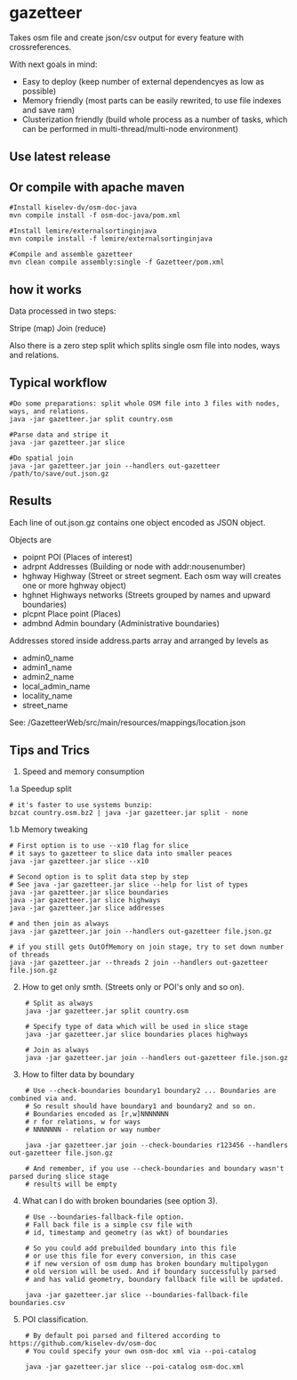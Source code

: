 gazetteer
=========

Takes osm file and create json/csv output for every feature with crossreferences. 

With next goals in mind:
* Easy to deploy (keep number of external dependencyes as low as possible)
* Memory friendly (most parts can be easily rewrited, to use file indexes and save ram)
* Clusterization friendly (build whole process as a number of tasks, which can be performed in multi-thread/multi-node environment)

Use latest release
------------------


Or compile with apache maven
------------------

    #Install kiselev-dv/osm-doc-java
    mvn compile install -f osm-doc-java/pom.xml
    
    #Install lemire/externalsortinginjava
    mvn compile install -f lemire/externalsortinginjava
    
    #Compile and assemble gazetteer
    mvn clean compile assembly:single -f Gazetteer/pom.xml
    
  
how it works
------------

Data processed in two steps:

Stripe (map)
Join   (reduce)

Also there is a zero step split which splits single osm file into nodes, ways and relations. 

Typical workflow
----------------

	#Do some preparations: split whole OSM file into 3 files with nodes, ways, and relations.
    java -jar gazetteer.jar split country.osm
    
    #Parse data and stripe it
    java -jar gazetteer.jar slice
    
	#Do spatial join
	java -jar gazetteer.jar join --handlers out-gazetteer /path/to/save/out.json.gz
	

Results
-------

Each line of out.json.gz contains one object encoded as JSON object. 

Objects are
* poipnt POI (Places of interest)
* adrpnt Addresses (Building or node with addr:nousenumber)
* hghway Highway (Street or street segment. Each osm way will creates one or more hghway object)
* hghnet Highways networks (Streets grouped by names and upward boundaries)
* plcpnt Place point (Places)
* admbnd Admin boundary (Administrative boundaries)

Addresses stored inside address.parts array and arranged by levels as
* admin0_name
* admin1_name
* admin2_name
* local_admin_name
* locality_name
* street_name

See: /GazetteerWeb/src/main/resources/mappings/location.json

Tips and Trics
--------------

1. Speed and memory consumption

1.a Speedup split

	# it's faster to use systems bunzip:
	bzcat country.osm.bz2 | java -jar gazetteer.jar split - none

1.b Memory tweaking
	
	# First option is to use --x10 flag for slice
	# it says to gazetteer to slice data into smaller peaces  
	java -jar gazetteer.jar slice --x10

	# Second option is to split data step by step
	# See java -jar gazetteer.jar slice --help for list of types
	java -jar gazetteer.jar slice boundaries
	java -jar gazetteer.jar slice highways
	java -jar gazetteer.jar slice addresses
	
	# and then join as always
	java -jar gazetteer.jar join --handlers out-gazetteer file.json.gz
	
	# if you still gets OutOfMemory on join stage, try to set down number of threads
	java -jar gazetteer.jar --threads 2 join --handlers out-gazetteer file.json.gz 
	
2. How to get only smth. (Streets only or POI's only and so on).
```    
    # Split as always 
    java -jar gazetteer.jar split country.osm

    # Specify type of data which will be used in slice stage
    java -jar gazetteer.jar slice boundaries places highways
    
    # Join as always
    java -jar gazetteer.jar join --handlers out-gazetteer file.json.gz
```   
3. How to filter data by boundary
```     	
 	# Use --check-boundaries boundary1 boundary2 ... Boundaries are combined via and. 
 	# So result should have boundary1 and boundary2 and so on.
 	# Boundaries encoded as [r,w]NNNNNNN 
 	# r for relations, w for ways
 	# NNNNNNN - relation or way number
    
    java -jar gazetteer.jar join --check-boundaries r123456 --handlers out-gazetteer file.json.gz
    
    # And remember, if you use --check-boundaries and boundary wasn't parsed during slice stage
    # results will be empty
```    
4. What can I do with broken boundaries (see option 3).    
```    
	# Use --boundaries-fallback-file option.
	# Fall back file is a simple csv file with 
	# id, timestamp and geometry (as wkt) of boundaries
    	
	# So you could add prebuilded boundary into this file
	# or use this file for every conversion, in this case
	# if new version of osm dump has broken boundary multipolygon
	# old version will be used. And if boundary successfully parsed
	# and has valid geometry, boundary fallback file will be updated. 
    	
	java -jar gazetteer.jar slice --boundaries-fallback-file boundaries.csv
```	
5. POI classification.
```    
	# By default poi parsed and filtered according to https://github.com/kiselev-dv/osm-doc 
	# You could specify your own osm-doc xml via --poi-catalog
    	
	java -jar gazetteer.jar slice --poi-catalog osm-doc.xml
```